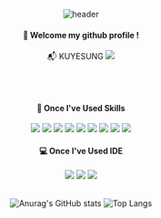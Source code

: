 <div align="center">

![header](https://capsule-render.vercel.app/api?type=cylinder&color=D0D5FF&height=150&section=header&text=Hello&fontColor=ffffff&fontSize=70&animation=fadeIn&fontAlignY=55)

####  :wave: Welcome my github profile !

:mailbox_with_mail: KUYESUNG 
<a href="mailto:jh8ckr@gmail.com">
   <img src="https://img.shields.io/badge/Gmail-d14836?style=flat-square&logo=Gmail&logoColor=white&link=jh8ckr@gmail.com"/>
</a>

<br/>
<br/>

 ####  🚀 Once I've Used Skills  

<img src="https://img.shields.io/badge/Java-ED8B00?style=for-the-badge&logo=openjdk&logoColor=white">
<img src="https://img.shields.io/badge/HTML-239120?style=for-the-badge&logo=html5&logoColor=white">
<img src="https://img.shields.io/badge/CSS-239120?&style=for-the-badge&logo=css3&logoColor=white">
<img src="https://img.shields.io/badge/JavaScript-F7DF1E?style=for-the-badge&logo=JavaScript&logoColor=white">
<img src="https://img.shields.io/badge/Dart-0175C2?style=for-the-badge&logo=dart&logoColor=white">
<img src="https://img.shields.io/badge/React-20232A?style=for-the-badge&logo=react&logoColor=61DAFB">
<img src="https://img.shields.io/badge/Spring-6DB33F?style=for-the-badge&logo=spring&logoColor=white">
<img src="https://img.shields.io/badge/Flutter-02569B?style=for-the-badge&logo=flutter&logoColor=white">
<img src="https://img.shields.io/badge/MySQL-005C84?style=for-the-badge&logo=mysql&logoColor=white">

####  💻 Once I've Used IDE  
<img src="https://img.shields.io/badge/IntelliJ_IDEA-000000.svg?style=for-the-badge&logo=intellij-idea&logoColor=white">
<img src="https://img.shields.io/badge/Visual_Studio_Code-0078D4?style=for-the-badge&logo=visual%20studio%20code&logoColor=white">
<img src="https://img.shields.io/badge/Android_Studio-3DDC84?style=for-the-badge&logo=android-studio&logoColor=white">


<br/>
<br/>

![Anurag's GitHub stats](https://github-readme-stats.vercel.app/api?username=KUYESUNG&show_icons=true&theme=buefy)
![Top Langs](https://github-readme-stats.vercel.app/api/top-langs/?username=KUYESUNG&layout=compact&theme=buefy)

<br/>
<br/>

</div>
